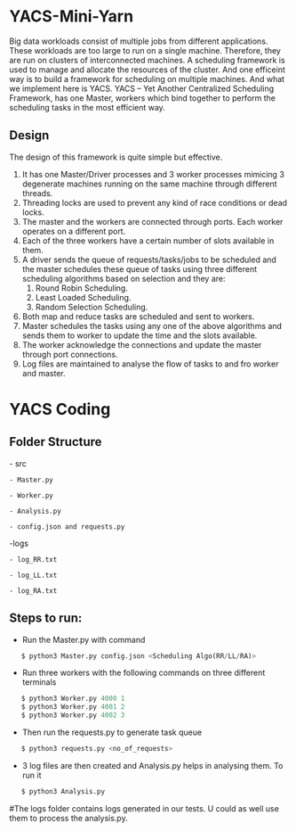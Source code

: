 # YACS-Mini-Yarn

Big data workloads consist of multiple jobs from different applications. These workloads are too large to run on a single machine. Therefore, they are run on clusters of
interconnected machines. A scheduling framework is used to manage and allocate the resources of the cluster. And one efficeint way is to build a framework for scheduling on
multiple machines. And what we implement here is YACS.
YACS – Yet Another Centralized Scheduling Framework, has one Master, workers which bind together to perform the scheduling tasks in the most efficient way.

## Design ##
The design of this framework is quite simple but effective.
 1. It has one Master/Driver processes and 3 worker processes mimicing 3 degenerate machines running on the same machine through different threads.
 2. Threading locks are used to prevent any kind of race conditions or dead locks.
 3. The master and the workers are connected through ports. Each worker operates on a different port.
 4. Each of the three workers have a certain number of slots available in them.
 5. A driver sends the queue of requests/tasks/jobs to be scheduled and the master schedules these queue of tasks using three different scheduling algorithms based on selection and they are:
     1. Round Robin Scheduling.
     2. Least Loaded Scheduling.
     3. Random Selection Scheduling.
  6. Both map and reduce tasks are scheduled and sent to workers.
  7. Master schedules the tasks using any one of the above algorithms and sends them to worker to update the time and the slots available.
  8. The worker acknowledge the connections and update the master through port connections.
  9. Log files are maintained to analyse the flow of tasks to and fro worker and master.



# YACS Coding
<h2>Folder Structure</h2>
 - src

    - Master.py
  
    - Worker.py
  
    - Analysis.py
    
    - config.json and requests.py 
  
-logs

    - log_RR.txt
  
    - log_LL.txt
  
    - log_RA.txt
  

<h2>Steps to run:</h2>

- Run the Master.py with command 
 ```python
    $ python3 Master.py config.json <Scheduling Algo(RR/LL/RA)>
  ```
 - Run three workers with the following commands on three different terminals
 ```python
    $ python3 Worker.py 4000 1
    $ python3 Worker.py 4001 2
    $ python3 Worker.py 4002 3
 ```
 - Then run the requests.py to generate task queue
 ```python
    $ python3 requests.py <no_of_requests>
 ```
- 3 log files are then created and Analysis.py helps in analysing them. To run it
 ```python
    $ python3 Analysis.py
 ```
 
 #The logs folder contains logs generated in our tests. U could as well use them to process the analysis.py.
